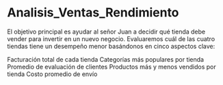 # Analisis_Ventas_Rendimiento
El objetivo principal es ayudar al señor Juan a decidir qué tienda debe vender para invertir en un nuevo negocio. Evaluaremos cuál de las cuatro tiendas tiene un desempeño menor basándonos en cinco aspectos clave:

Facturación total de cada tienda
Categorías más populares por tienda
Promedio de evaluación de clientes
Productos más y menos vendidos por tienda
Costo promedio de envío
